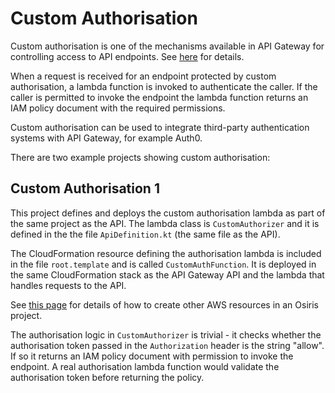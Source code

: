 # Custom Authorisation

Custom authorisation is one of the mechanisms available in API Gateway for controlling access to API endpoints. See [here](http://docs.aws.amazon.com/apigateway/latest/developerguide/use-custom-authorizer.html) for details.

When a request is received for an endpoint protected by custom authorisation, a lambda function is invoked to authenticate the caller. If the caller is permitted to invoke the endpoint the lambda function returns an IAM policy document with the required permissions.

Custom authorisation can be used to integrate third-party authentication systems with API Gateway, for example Auth0.

There are two example projects showing custom authorisation:

## Custom Authorisation 1

This project defines and deploys the custom authorisation lambda as part of the same project as the API. The lambda class is `CustomAuthorizer` and it is defined in the the file `ApiDefinition.kt` (the same file as the API).

The CloudFormation resource defining the authorisation lambda is included in the file `root.template` and is called `CustomAuthFunction`. It is deployed in the same CloudFormation stack as the API Gateway API and the lambda that handles requests to the API.

See [this page](https://github.com/cjkent/osiris/wiki/Creating-AWS-Resources) for details of how to create other AWS resources in an Osiris project.

The authorisation logic in `CustomAuthorizer` is trivial - it checks whether the authorisation token passed in the `Authorization` header is the string "allow". If so it returns an IAM policy document with permission to invoke the endpoint. A real authorisation lambda function would validate the authorisation token before returning the policy.
